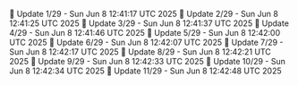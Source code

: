 📌 Update 1/29 - Sun Jun  8 12:41:17 UTC 2025
📌 Update 2/29 - Sun Jun  8 12:41:25 UTC 2025
📌 Update 3/29 - Sun Jun  8 12:41:37 UTC 2025
📌 Update 4/29 - Sun Jun  8 12:41:46 UTC 2025
📌 Update 5/29 - Sun Jun  8 12:42:00 UTC 2025
📌 Update 6/29 - Sun Jun  8 12:42:07 UTC 2025
📌 Update 7/29 - Sun Jun  8 12:42:17 UTC 2025
📌 Update 8/29 - Sun Jun  8 12:42:21 UTC 2025
📌 Update 9/29 - Sun Jun  8 12:42:33 UTC 2025
📌 Update 10/29 - Sun Jun  8 12:42:34 UTC 2025
📌 Update 11/29 - Sun Jun  8 12:42:48 UTC 2025
